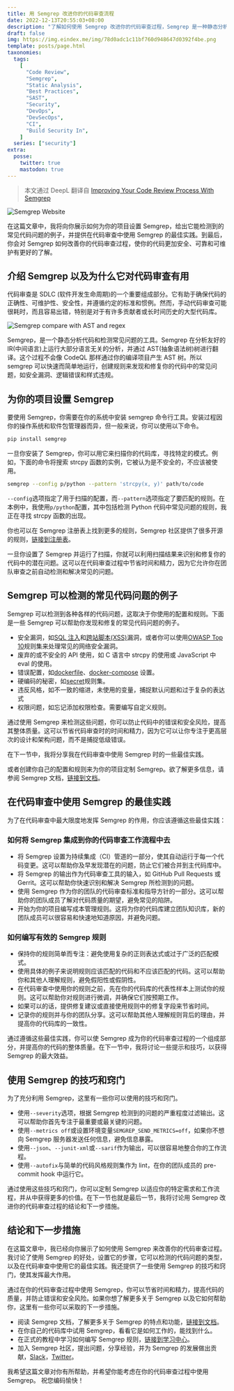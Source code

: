 ```yaml
---
title: 用 Semgrep 改进你的代码审查流程
date: 2022-12-13T20:55:03+08:00
description: "了解如何使用 Semgrep 改进你的代码审查过程，Semgrep 是一种静态分析代码和检测安全问题的工具。这篇文章涵盖了 Semgrep 的设置以及如何充分利用它的技巧。 #Semgrep #SDLC #BSI"
draft: false
img: https://img.eindex.me/img/78d0adc1c11bf760d948647d0392f4be.png
template: posts/page.html
taxonomies:
  tags:
    [
      "Code Review",
      "Semgrep",
      "Static Analysis",
      "Best Practices",
      "SAST",
      "Security",
      "DevOps",
      "DevSecOps",
      "CI",
      "Build Security In",
    ]
  series: ["security"]
extra:
  posse:
    twitter: true
    mastodon: true
---
```


> 本文通过 DeepL 翻译自 [Improving Your Code Review Process With Semgrep](@/posts/improving-your-code-review-process-with-semgrep.md)

![Semgrep Website](https://img.eindex.me/img/0ec861d94c82a9e7fe57880e0f25a2dd.png)

在这篇文章中，我将向你展示如何为你的项目设置 Semgrep，给出它能检测到的常见代码问题的例子，并提供在代码审查中使用 Semgrep 的最佳实践。到最后，你会对 Semgrep 如何改善你的代码审查过程，使你的代码更加安全、可靠和可维护有更好的了解。

## 介绍 Semgrep 以及为什么它对代码审查有用

代码审查是 SDLC (软件开发生命周期)的一个重要组成部分。它有助于确保代码的正确性、可维护性、安全性，并遵循约定的标准和惯例。然而，手动代码审查可能很耗时，而且容易出错，特别是对于有许多贡献者或长时间历史的大型代码库。

<!-- more -->

![Semgrep compare with AST and regex](https://img.eindex.me/img/e23bd0bbaf9d2513d3d26042b1aa702b.png)

Semgrep，是一个静态分析代码和检测常见问题的工具。Semgrep 在分析友好的 IR(中间语言)上运行大部分语言无关的分析，并通过 AST(抽象语法树)树进行翻译。这个过程不会像 CodeQL 那样通过你的编译项目产生 AST 树。所以 semgrep 可以快速而简单地运行，创建规则来发现和修复你的代码中的常见问题，如安全漏洞、逻辑错误和样式违规。

## 为你的项目设置 Semgrep

要使用 Semgrep，你需要在你的系统中安装 semgrep 命令行工具。安装过程因你的操作系统和软件包管理器而异，但一般来说，你可以使用以下命令。

```bash
pip install semgrep
```

一旦你安装了 Semgrep，你可以用它来扫描你的代码库，寻找特定的模式。例如，下面的命令将搜索 strcpy 函数的实例，它被认为是不安全的，不应该被使用。

```bash
semgrep --config p/python --pattern 'strcpy(x, y)' path/to/code
```

`--config`选项指定了用于扫描的配置，而`--pattern`选项指定了要匹配的规则。在本例中，我使用`p/python`配置，其中包括检测 Python 代码中常见问题的规则，我正在寻找 strcpy 函数的出现。

你也可以在 Semgrep 注册表上找到更多的规则，Semgrep 社区提供了很多开源的规则，[链接到注册表](https://semgrep.dev/explore)。

一旦你设置了 Semgrep 并运行了扫描，你就可以利用扫描结果来识别和修复你的代码中的潜在问题。这可以在代码审查过程中节省时间和精力，因为它允许你在团队审查之前自动检测和解决常见的问题。

## Semgrep 可以检测的常见代码问题的例子

Semgrep 可以检测到各种各样的代码问题，这取决于你使用的配置和规则。下面是一些 Semgrep 可以帮助你发现和修复的常见代码问题的例子。

- 安全漏洞，如[SQL 注入](https://semgrep.dev/p/sql-injection)和[跨站脚本(XSS)](https://semgrep.dev/p/xss)漏洞，或者你可以使用[OWASP Top 10](https://semgrep.dev/p/owasp-top-ten)规则集来处理常见的网络安全漏洞。
- 废弃的或不安全的 API 使用，如 C 语言中 strcpy 的使用或 JavaScript 中 eval 的使用。
- 错误配置，如[dockerfile](https://semgrep.dev/p/dockerfile)、[docker-compose](https://semgrep.dev/p/docker-compose) 设置。
- 硬编码的秘密，如[secret](https://semgrep.dev/p/secrets)规则集。
- 违反风格，如不一致的缩进，未使用的变量，捕捉默认问题和过于复杂的表达式
- 权限问题，如忘记添加权限检查。需要编写自定义规则。

通过使用 Semgrep 来检测这些问题，你可以防止代码中的错误和安全风险，提高其整体质量。这可以节省代码审查时的时间和精力，因为它可以让你专注于更高层次的设计和架构问题，而不是捕捉低级错误。

在下一节中，我将分享我在代码审查中使用 Semgrep 时的一些最佳实践。

或者创建你自己的配置和规则来为你的项目定制 Semgrep。欲了解更多信息，请参阅 Semgrep 文档，[链接到文档](https://semgrep.dev/docs/writing-rules/overview/)。

## 在代码审查中使用 Semgrep 的最佳实践

为了在代码审查中最大限度地发挥 Semgrep 的作用，你应该遵循这些最佳实践：

### 如何将 Semgrep 集成到你的代码审查工作流程中去

- 将 Semgrep 设置为持续集成（CI）管道的一部分，使其自动运行于每一个代码变更。这可以帮助你及早发现潜在的问题，防止它们被合并到主代码库中。
- 将 Semgrep 的输出作为代码审查工具的输入，如 GitHub Pull Requests 或 Gerrit。这可以帮助你快速识别和解决 Semgrep 所检测到的问题。
- 使用 Semgrep 作为你的团队的代码审查标准和指导方针的一部分。这可以帮助你的团队成员了解对代码质量的期望，避免常见的陷阱。
- 开始为你的项目编写成本管理规则。这将为你的代码库建立团队知识库，新的团队成员可以很容易和快速地知道原因，并避免问题。

### 如何编写有效的 Semgrep 规则

- 保持你的规则简单而专注：避免使用复杂的正则表达式或过于广泛的匹配模式。
- 使用具体的例子来说明规则应该匹配的代码和不应该匹配的代码。这可以帮助你和其他人理解规则，避免假阳性或假阴性。
- 在代码审查中使用你的规则之前，先在你的代码库的代表性样本上测试你的规则。这可以帮助你对规则进行微调，并确保它们按预期工作。
- 如果可以的话，提供修复建议或直接使用规则中的修复字段来节省时间。
- 记录你的规则并与你的团队分享。这可以帮助其他人理解规则背后的理由，并提高你的代码库的一致性。

通过遵循这些最佳实践，你可以使 Semgrep 成为你的代码审查过程的一个组成部分，并提高你的代码的整体质量。在下一节中，我将讨论一些提示和技巧，以获得 Semgrep 的最大效益。

## 使用 Semgrep 的技巧和窍门

为了充分利用 Semgrep，这里有一些你可以使用的技巧和窍门。

- 使用`--severity`选项，根据 Semgrep 检测到的问题的严重程度过滤输出。这可以帮助你首先专注于最重要或最关键的问题。
- 使用`--metrics off`或设置环境变量`SEMGREP_SEND_METRICS=off`，如果你不想向 Semgrep 服务器发送任何信息，避免信息暴露。
- 使用`--json`、`--junit-xml`或`--sarif`作为输出，可以很容易地整合你的工作流程。
- 使用`--autofix`与简单的代码风格规则集作为 lint，在你的团队成员的 pre-commit hook 中运行它。

通过使用这些技巧和窍门，你可以定制 Semgrep 以适应你的特定需求和工作流程，并从中获得更多的价值。在下一节也就是最后一节，我将讨论用 Semgrep 改进你的代码审查过程的结论和下一步措施。

## 结论和下一步措施

在这篇文章中，我已经向你展示了如何使用 Semgrep 来改善你的代码审查过程。我讨论了使用 Semgrep 的好处，设置它的步骤，它可以检测的代码问题的类型，以及在代码审查中使用它的最佳实践。我还提供了一些使用 Semgrep 的技巧和窍门，使其发挥最大作用。

通过在你的代码审查过程中使用 Semgrep，你可以节省时间和精力，提高代码的质量，并防止错误和安全风险。如果你想了解更多关于 Semgrep 以及它如何帮助你，这里有一些你可以采取的下一步措施。

- 阅读 Semgrep 文档，了解更多关于 Semgrep 的特点和功能，[链接到文档](https://semgrep.dev/docs/)。
- 在你自己的代码库中试用 Semgrep，看看它是如何工作的，能找到什么。
- 在正式的教程中学习如何编写 Semgrep 规则，[链接到学习中心](https://semgrep.dev/learn)。
- 加入 Semgrep 社区，提出问题，分享经验，并为 Semgrep 的发展做出贡献，[Slack](https://r2c.dev/slack)，[Twitter](https://twitter.com/r2cdev)。

我希望这篇文章对你有所帮助，并希望你能考虑在你的代码审查过程中使用 Semgrep。
祝您编码愉快！
